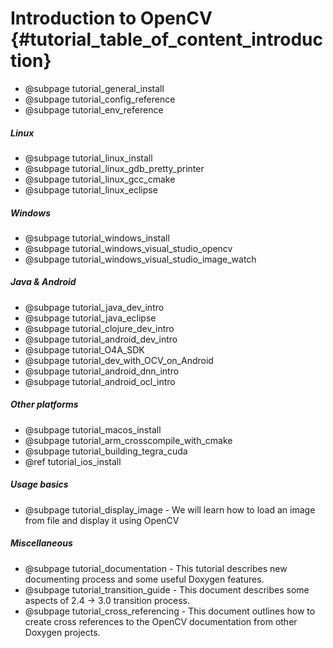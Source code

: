 Introduction to OpenCV {#tutorial_table_of_content_introduction}
======================

- @subpage tutorial_general_install
- @subpage tutorial_config_reference
- @subpage tutorial_env_reference

##### Linux
-   @subpage tutorial_linux_install
-   @subpage tutorial_linux_gdb_pretty_printer
-   @subpage tutorial_linux_gcc_cmake
-   @subpage tutorial_linux_eclipse

##### Windows
-   @subpage tutorial_windows_install
-   @subpage tutorial_windows_visual_studio_opencv
-   @subpage tutorial_windows_visual_studio_image_watch

##### Java & Android
-   @subpage tutorial_java_dev_intro
-   @subpage tutorial_java_eclipse
-   @subpage tutorial_clojure_dev_intro
-   @subpage tutorial_android_dev_intro
-   @subpage tutorial_O4A_SDK
-   @subpage tutorial_dev_with_OCV_on_Android
-   @subpage tutorial_android_dnn_intro
-   @subpage tutorial_android_ocl_intro

##### Other platforms
-   @subpage tutorial_macos_install
-   @subpage tutorial_arm_crosscompile_with_cmake
-   @subpage tutorial_building_tegra_cuda
-   @ref tutorial_ios_install

##### Usage basics
-   @subpage tutorial_display_image - We will learn how to load an image from file and display it using OpenCV

##### Miscellaneous
-   @subpage tutorial_documentation - This tutorial describes new documenting process and some useful Doxygen features.
-   @subpage tutorial_transition_guide - This document describes some aspects of 2.4 -> 3.0 transition process.
-   @subpage tutorial_cross_referencing - This document outlines how to create cross references to the OpenCV documentation from other Doxygen projects.

